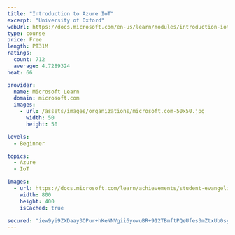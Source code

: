 ```yaml
---
title: "Introduction to Azure IoT"
excerpt: "University of Oxford"
webUrl: https://docs.microsoft.com/en-us/learn/modules/introduction-iot/
type: course
price: Free
length: PT31M
ratings:
  count: 712
  average: 4.7289324
heat: 66

provider:
  name: Microsoft Learn
  domain: microsoft.com
  images:
    - url: /assets/images/organizations/microsoft.com-50x50.jpg
      width: 50
      height: 50

levels:
  - Beginner

topics:
  - Azure
  - IoT

images:
  - url: https://docs.microsoft.com/learn/achievements/student-evangelism/introduction-to-iot-social.png
    width: 800
    height: 400
    isCached: true

secured: "iew9yi9ZXDaay3OPur+hKeNNVgii6yowuBR+912TBmftPQeUfes3mZtxUb0syAqd+O65+6FXcxz+/TMwenoLErFkHjilchHucSvp2LoxGzAtPWZ3scnKnIs83hWVOZVsfPoYY5G56JNji448mSzd+tsYdtysza+XsR8FhH2L5SvbA9A9cYEc4AazsPoj66SXOX6QhCMl1BTUKPlmWA8RTLaFzpp8a82V1erB7BgnCs9CBikBW2hcOlxOEOsu/w1V92tnjyh6HbdPdAUGDFPDDKWvu9VX24jGKLRc+9N+KTo0qwq+56982i24M79W9wrIBCY3v/hH7i7AquTUYMtQUv7vb3qAJmG3kVvflREP8xg4izXkb7xbTv0xLyhZhRtQuCG0vDUd9zXYLc+7e5X/J8bsVbPV6+d7iRokXoQOtSc=;rXju7ahmq+UEI4UZo8KO0w=="
---
```


